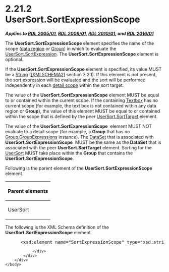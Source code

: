 <html dir="LTR" xmlns:mshelp="http://msdn.microsoft.com/mshelp" xmlns:ddue="http://ddue.schemas.microsoft.com/authoring/2003/5" xmlns:xlink="http://www.w3.org/1999/xlink" xmlns:tool="http://www.microsoft.com/tooltip">
    <head>
        <meta http-equiv="Content-Type" content="text/html; CHARSET=utf-8"></meta>
        <meta name="save" content="history"></meta>
        <title>2.21.2 UserSort.SortExpressionScope</title>
        <xml>
            <mshelp:toctitle title="2.21.2 UserSort.SortExpressionScope"></mshelp:toctitle>
            <mshelp:rltitle title="[MS-RDL]: UserSort.SortExpressionScope"></mshelp:rltitle>
            <mshelp:keyword index="A" term="9add045a-b92a-4ba0-9581-d22c78f05e6c"></mshelp:keyword>
            <mshelp:attr name="DCSext.ContentType" value="open specification"></mshelp:attr>
            <mshelp:attr name="AssetID" value="9add045a-b92a-4ba0-9581-d22c78f05e6c"></mshelp:attr>
            <mshelp:attr name="TopicType" value="kbRef"></mshelp:attr>
            <mshelp:attr name="DCSext.Title" value="[MS-RDL]: UserSort.SortExpressionScope" />
        </xml>
    </head>
    <body>
        <div id="header">
            <h1 class="heading">2.21.2 UserSort.SortExpressionScope</h1>
        </div>
        <div id="mainSection">
            <div id="mainBody">
                <div id="allHistory" class="saveHistory"></div>
                <div id="sectionSection0" class="section" name="collapseableSection">
                    

<p><b><i>Applies to </i></b><a href="3ebe2912-4958-4832-b391-cad1f5e13338.html"><b><i>RDL 2005/01</i></b></a><b><i>,
</i></b><a href="1e855f94-4617-47e4-b89e-0856c6cb420f.html"><b><i>RDL 2008/01</i></b></a><b><i>,
</i></b><a href="3428e690-a348-4ec7-8a6a-8efb42d2cdee.html"><b><i>RDL 2010/01</i></b></a><b><i>,
and </i></b><a href="52ce3983-2bfc-4e72-9359-42aaf5fe4509.html"><b><i>RDL 2016/01</i></b></a></p>

<p>The <b>UserSort.SortExpressionScope</b> element specifies
the name of the scope (<a href="b2482b3f-74ab-4ca8-a9e5-c07955011743.html#gt_6abb146e-d02e-45aa-a034-b25b23b0dd48">data
region</a> or <a href="dbfff811-1be7-4e8b-a5d2-6cc522317fbe.html">Group</a>) in
which to evaluate the <a href="0f09800a-3fa7-4a67-b4ef-cbfc14abf2d0.html">UserSort.SortExpression</a>.
The <b>UserSort.SortExpressionScope</b> element is optional. </p>

<p>If the <b>UserSort.SortExpressionScope</b> element is
specified, its value MUST be a <a href="1ed81ef3-a683-45e3-aaad-bd2bbe71bc3d.html">String</a> (<a href="https://go.microsoft.com/fwlink/?LinkId=90610">[XMLSCHEMA2]</a> section
3.2.1). If this element is not present, the sort expression will be evaluated
and the sort will be performed independently in each <a href="b2482b3f-74ab-4ca8-a9e5-c07955011743.html#gt_51d11656-8ba1-48ae-9d94-de3850870141">detail scope</a> within the
sort target. </p>

<p>The value of the <b>UserSort.SortExpressionScope</b> element
MUST be equal to or contained within the current scope. If the containing <a href="469d0032-b5ec-43d9-ab36-d3a88b9cc1f6.html">Textbox</a> has no current
scope (for example, the text box is not contained within any data region or <b>Group</b>),
the value of this element MUST be equal to or contained within the scope that
is defined by the peer <a href="14e2df6d-524e-4978-8617-b8f260158042.html">UserSort.SortTarget</a>
element. </p>

<p>The value of the <b>UserSort.SortExpressionScope</b> 
element MUST NOT evaluate to a detail scope (for example, a <b>Group</b> that
has no <a href="ca135130-df86-43e2-9b59-c78e84e051c2.html">Group.GroupExpressions</a>
instance). The <a href="a14782b0-2e2f-4305-83a3-3de3fd750b6a.html">DataSet</a>
that is associated with <b>UserSort.SortExpressionScope</b>  MUST be the same
as the <b>DataSet</b> that is associated with the peer <b>UserSort.SortTarget</b>
element. Sorting for the <a href="8d0e03d6-924a-4c95-a22d-496f6ae645ef.html">UserSort</a>
MUST take place within the <b>Group</b> that contains the <b>UserSort.SortExpressionScope</b>.</p>

<p>Following is the parent element of the <b>UserSort.SortExpressionScope</b>
element.</p>

<table>
 <thead>
  <tr>
   <th>
   <p>Parent elements</p>
   </th>
  </tr>
 </thead>
 <tr>
  <td>
  <p>UserSort</p>
  </td>
 </tr>
</table>

<p>The following is the XML Schema definition of the <b>UserSort.SortExpressionScope</b>
element.</p>

<dl>
<dd>
<div><pre> &lt;xsd:element name=&quot;SortExpressionScope&quot; type=&quot;xsd:string&quot; minOccurs=&quot;0&quot; /&gt;
</pre></div>
</dd></dl>


                </div>
            </div>
        </div>
    </body>
</html>